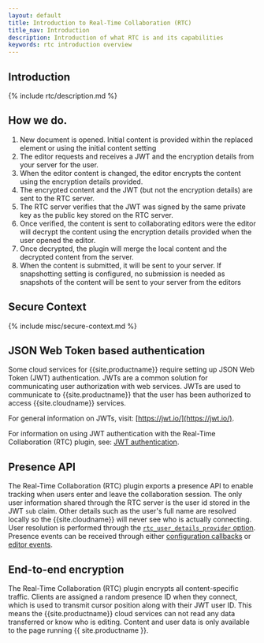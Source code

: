 ```yaml
---
layout: default
title: Introduction to Real-Time Collaboration (RTC)
title_nav: Introduction
description: Introduction of what RTC is and its capabilities
keywords: rtc introduction overview
---
```


## Introduction

{% include rtc/description.md %}

## How we do.

1. New document is opened. Initial content is provided within the replaced element or using the initial content setting
1. The editor requests and receives a JWT and the encryption details from your server for the user.
1. When the editor content is changed, the editor encrypts the content using the encryption details provided.
1. The encrypted content and the JWT (but not the encryption details) are sent to the RTC server.
1. The RTC server verifies that the JWT was signed by the same private key as the public key stored on the RTC server.
1. Once verified, the content is sent to collaborating editors were the editor will decrypt the content using the encryption details provided when the user opened the editor.
1. Once decrypted, the plugin will merge the local content and the decrypted content from the server.
1. When the content is submitted, it will be sent to your server. If snapshotting setting is configured, no submission is needed as snapshots of the content will be sent to your server from the editors

## Secure Context

{% include misc/secure-context.md %}

## JSON Web Token based authentication

Some cloud services for {{site.productname}} require setting up JSON Web Token (JWT) authentication. JWTs are a common solution for communicating user authorization with web services. JWTs are used to communicate to {{site.productname}} that the user has been authorized to access {{site.cloudname}} services.

For general information on JWTs, visit: [https://jwt.io/](https://jwt.io/).

For information on using JWT authentication with the Real-Time Collaboration (RTC) plugin, see: [JWT authentication]({{site.baseurl}}/rtc/jwt-authentication/).

## Presence API

The Real-Time Collaboration (RTC) plugin exports a presence API to enable tracking when users enter and leave the collaboration session. The only user information shared through the RTC server is the user id stored in the JWT `sub` claim. Other details such as the user's full name are resolved locally so the {{site.cloudname}} will never see who is actually connecting. User resolution is performed through the [`rtc_user_details_provider` option]({{site.baseurl}}/rtc/configuration#rtc_user_details_provider). Presence events can be received through either [configuration callbacks]({{site.baseurl}}/rtc/configuration#rtc_client_connected) or [editor events]({{site.baseurl}}/rtc/events#rtcclientconnected).

## End-to-end encryption

The Real-Time Collaboration (RTC) plugin encrypts all content-specific traffic. Clients are assigned a random presence ID when they connect, which is used to transmit cursor position along with their JWT user ID. This means the {{site.productname}} cloud services can not read any data transferred or know who is editing. Content and user data is only available to the page running {{ site.productname }}.
